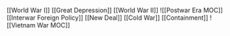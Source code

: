 
[[World War I]]
[[Great Depression]]
[[World War II]]
![[Postwar Era MOC]]
[[Interwar Foreign Policy]]
[[New Deal]]
[[Cold War]]
[[Containment]]
![[Vietnam War MOC]]